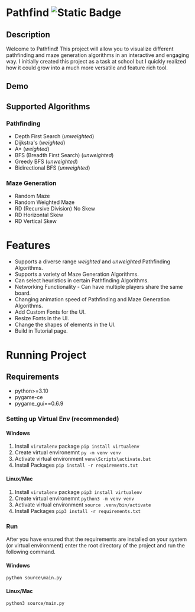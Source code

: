 # Pathfind ![Static Badge](https://img.shields.io/badge/License-MIT_License-green)

## Description
Welcome to Pathfind! This project will allow you to visualize different pathfinding and maze generation algorithms in an interactive and engaging way. I initially created this project as a task at school but I quickly realized how it could grow into a much more versatile and feature rich tool.
## Demo


## Supported Algorithms
### Pathfinding
- Depth First Search (*unweighted*)
- Dijkstra's (*weighted*)
- A* (*weighted*)
- BFS (Breadth First Search) (*unweighted*)
- Greedy BFS (*unweighted*)
- Bidirectional BFS (*unweighted*)

### Maze Generation
- Random Maze
- Random Weighted Maze
- RD (Recursive Division) No Skew
- RD Horizontal Skew
- RD Vertical Skew

# Features
- Supports a diverse range *weighted* and *unweighted* Pathfinding Algorithms.
- Supports a variety of Maze Generation Algorithms.
- Can select heuristics in certain Pathfinding Algorithms.
- Networking Functionality - Can have multiple players share the same board.
- Changing animation speed of Pathfinding and Maze Generation Algorithms.
- Add Custom Fonts for the UI.
- Resize Fonts in the UI.
- Change the shapes of elements in the UI.
- Build in Tutorial page.

# Running Project
## Requirements
- python>=3.10
- pygame-ce
- pygame_gui==0.6.9

### Setting up Virtual Env (recommended)
#### Windows
1. Install `virutalenv` package
`pip install virtualenv`
2. Create virtual environemnt
`py -m venv venv`
3. Activate virtual environment
`venv\Scripts\activate.bat`
4. Install Packages
`pip install -r requirements.txt`

#### Linux/Mac
1. Install `virutalenv` package
`pip3 install virtualenv`
2. Create virtual environemnt
`python3 -m venv venv`
3. Activate virtual environment
`source .venv/bin/activate`
4. Install Packages
`pip3 install -r requirements.txt`

### Run
After you have ensured that the requirements are installed on your system (or virtual environment) enter the root directory of the project and run the following command.
#### Windows
`python source\main.py`
#### Linux/Mac
`python3 source/main.py`